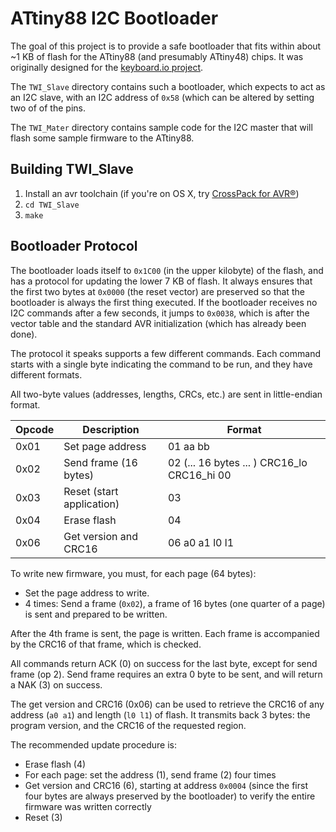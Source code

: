 # ATtiny88 I2C Bootloader

The goal of this project is to provide a safe bootloader that fits within about ~1 KB of flash for the ATtiny88 (and presumably ATtiny48) chips.
It was originally designed for the [keyboard.io project](http://keyboard.io).

The `TWI_Slave` directory contains such a bootloader, which expects to act as an I2C slave, with an I2C address of `0x58` (which can be altered by setting two of of the pins.

The `TWI_Mater` directory contains sample code for the I2C master that will flash some sample firmware to the ATtiny88.

## Building TWI_Slave

1. Install an avr toolchain (if you're on OS X, try [CrossPack for AVR®](https://www.obdev.at/products/crosspack/))
2. `cd TWI_Slave`
3. `make`

## Bootloader Protocol

The bootloader loads itself to `0x1C00` (in the upper kilobyte) of the flash, and has a protocol for updating the lower 7 KB of flash.
It always ensures that the first two bytes at `0x0000` (the reset vector) are preserved so that the bootloader is always the first thing executed.
If the bootloader receives no I2C commands after a few seconds, it jumps to `0x0038`, which is after the vector table and the standard AVR initialization (which has already been done).

The protocol it speaks supports a few different commands.
Each command starts with a single byte indicating the command to be run, and they have different formats.

All two-byte values (addresses, lengths, CRCs, etc.) are sent in little-endian format.

| Opcode | Description       | Format |
| ------ |-------------------| ------ |
| 0x01   | Set page address | 01 aa bb |
| 0x02   | Send frame (16 bytes) | 02 (... 16 bytes ... ) CRC16_lo CRC16_hi 00 |
| 0x03   | Reset (start application) | 03 |
| 0x04   | Erase flash | 04 |
| 0x06   | Get version and CRC16 | 06 a0 a1 l0 l1 |

To write new firmware, you must, for each page (64 bytes):

* Set the page address to write.
* 4 times: Send a frame (`0x02`), a frame of 16 bytes (one quarter of a page) is sent and prepared to be written.

After the 4th frame is sent, the page is written.
Each frame is accompanied by the CRC16 of that frame, which is checked.

All commands return ACK (0) on success for the last byte, except for send frame (op 2).
Send frame requires an extra 0 byte to be sent, and will return a NAK (3) on success.

The get version and CRC16 (0x06) can be used to retrieve the CRC16 of any address (`a0 a1`) and length (`l0 l1`) of flash.
It transmits back 3 bytes: the program version, and the CRC16 of the requested region.

The recommended update procedure is:

* Erase flash (4)
* For each page: set the address (1), send frame (2) four times
* Get version and CRC16 (6), starting at address `0x0004` (since the first four bytes are always preserved by the bootloader) to verify the entire firmware was written correctly
* Reset (3)
